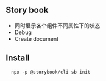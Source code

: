 ## Story book
- 同时展示各个组件不同属性下的状态
- Debug
- Create document


## Install
```
  npx -p @storybook/cli sb init
```

